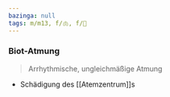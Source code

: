```yaml
---
bazinga: null
tags: m/m13, f/🫁, f/🧠
---
```

### Biot-Atmung
> Arrhythmische, ungleichmäßige Atmung
- Schädigung des [[Atemzentrum]]s